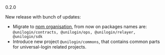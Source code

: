 0.2.0

New release with bunch of updates:
* Migrate to [npm organisation](https://www.npmjs.com/org/universal-login), from now on packages names are: `@unilogin/contracts, @unilogin/ops, @unilogin/relayer, @unilogin/sdk`
* Introduce new project `@unilogin/commons`, that contains common parts for universal-login related projects.